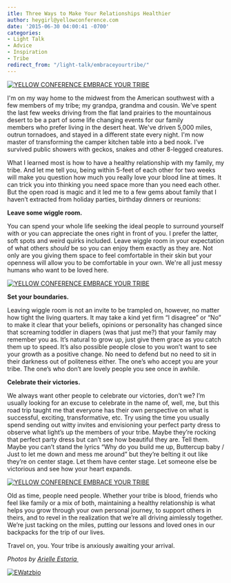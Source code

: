 ```yaml
---
itle: Three Ways to Make Your Relationships Healthier
author: heygirl@yellowconference.com
date: '2015-06-30 04:00:41 -0700'
categories:
- Light Talk
- Advice
- Inspiration
- Tribe
redirect_from: "/light-talk/embraceyourtribe/"
---
```


[![YELLOW CONFERENCE EMBRACE YOUR TRIBE](https://yellow-blog-images.imgix.net/2015/06/image5.jpg)](https://yellow-blog-images.imgix.net/2015/06/image5.jpg)

I'm on my way home to the midwest from the American southwest with a few members of my tribe; my grandpa, grandma and cousin. We've spent the last few weeks driving from the flat land prairies to the mountainous desert to be a part of some life changing events for our family members who prefer living in the desert heat. We've driven 5,000 miles, outrun tornadoes, and stayed in a different state every night. I'm now master of transforming the camper kitchen table into a bed nook. I’ve survived public showers with geckos, snakes and other 8-legged creatures.

What I learned most is how to have a healthy relationship with my family, my tribe. And let me tell you, being within 5-feet of each other for two weeks will make you question how much you really love your blood line at times. It can trick you into thinking you need space more than you need each other. But the open road is magic and it led me to a few gems about family that I haven’t extracted from holiday parties, birthday dinners or reunions:

**Leave some wiggle room.**

You can spend your whole life seeking the ideal people to surround yourself with or you can appreciate the ones right in front of you. I prefer the latter, soft spots and weird quirks included. Leave wiggle room in your expectation of what others _should_ be so you can enjoy them exactly as they are. Not only are you giving them space to feel comfortable in their skin but your openness will allow you to be comfortable in your own. We're all just messy humans who want to be loved here.

[![YELLOW CONFERENCE EMBRACE YOUR TRIBE](https://yellow-blog-images.imgix.net/2015/06/image12.jpg)](https://yellow-blog-images.imgix.net/2015/06/image12.jpg)

**Set your boundaries.**

Leaving wiggle room is not an invite to be trampled on, however, no matter how tight the living quarters. It may take a kind yet firm “I disagree” or “No” to make it clear that your beliefs, opinions or personality has changed since that screaming toddler in diapers (was that just me?) that your family may remember you as. It’s natural to grow up, just give them grace as you catch them up to speed. It’s also possible people close to you won’t want to see your growth as a positive change. No need to defend but no need to sit in their darkness out of politeness either. The one’s who accept you are your tribe. The one’s who don’t are lovely people you see once in awhile.

**Celebrate their victories.**

We always want other people to celebrate our victories, don’t we? I’m usually looking for an excuse to celebrate in the name of, well, me, but this road trip taught me that everyone has their own perspective on what is successful, exciting, transformative, etc. Try using the time you usually spend sending out witty invites and envisioning your perfect party dress to observe what light’s up the members of your tribe. Maybe they’re rocking that perfect party dress but can’t see how beautiful they are. Tell them. Maybe you can’t stand the lyrics “Why do you build me up, Buttercup baby / Just to let me down and mess me around” but they’re belting it out like they’re on center stage. Let them have center stage. Let someone else be victorious and see how your heart expands.

[![YELLOW CONFERENCE EMBRACE YOUR TRIBE](https://yellow-blog-images.imgix.net/2015/06/image13.jpg)](https://yellow-blog-images.imgix.net/2015/06/image13.jpg)

Old as time, people need people. Whether your tribe is blood, friends who feel like family or a mix of both, maintaining a healthy relationship is what helps you grow through your own personal journey, to support others in theirs, and to revel in the realization that we’re all driving aimlessly together. We’re just tacking on the miles, putting our lessons and loved ones in our backpacks for the trip of our lives.

Travel on, you. Your tribe is anxiously awaiting your arrival.

_Photos by [Arielle Estoria ](http://chroniclesofalioness.com/)_

[![EWatzbio](https://yellow-blog-images.imgix.net/2015/01/EWatzbio.jpg)](http://bravegirlspirit.com/)
